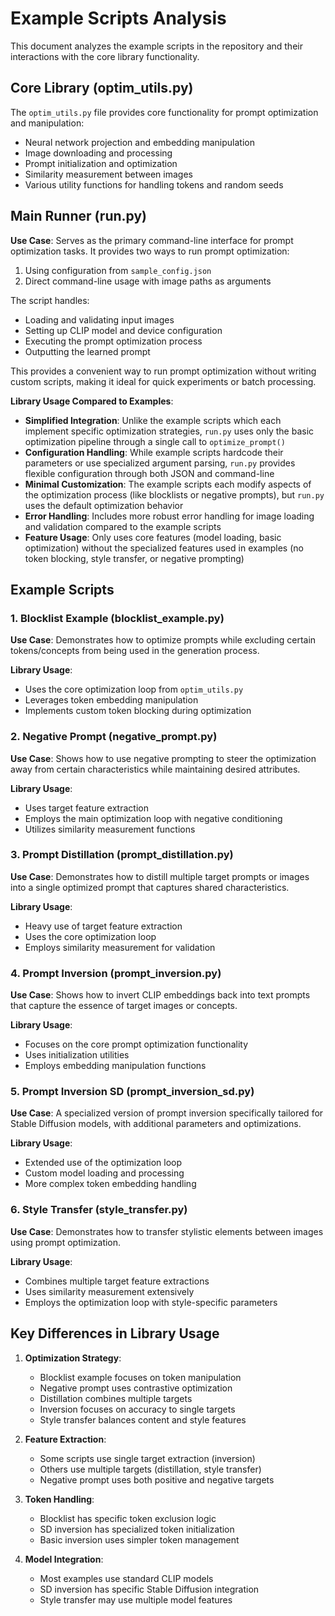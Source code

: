 # Example Scripts Analysis

This document analyzes the example scripts in the repository and their interactions with the core library functionality.

## Core Library (optim_utils.py)

The `optim_utils.py` file provides core functionality for prompt optimization and manipulation:

- Neural network projection and embedding manipulation
- Image downloading and processing
- Prompt initialization and optimization
- Similarity measurement between images
- Various utility functions for handling tokens and random seeds

## Main Runner (run.py)

**Use Case**: Serves as the primary command-line interface for prompt optimization tasks. It provides two ways to run prompt optimization:

1. Using configuration from `sample_config.json`
2. Direct command-line usage with image paths as arguments

The script handles:
- Loading and validating input images
- Setting up CLIP model and device configuration
- Executing the prompt optimization process
- Outputting the learned prompt

This provides a convenient way to run prompt optimization without writing custom scripts, making it ideal for quick experiments or batch processing.

**Library Usage Compared to Examples**:
- **Simplified Integration**: Unlike the example scripts which each implement specific optimization strategies, `run.py` uses only the basic optimization pipeline through a single call to `optimize_prompt()`
- **Configuration Handling**: While example scripts hardcode their parameters or use specialized argument parsing, `run.py` provides flexible configuration through both JSON and command-line
- **Minimal Customization**: The example scripts each modify aspects of the optimization process (like blocklists or negative prompts), but `run.py` uses the default optimization behavior
- **Error Handling**: Includes more robust error handling for image loading and validation compared to the example scripts
- **Feature Usage**: Only uses core features (model loading, basic optimization) without the specialized features used in examples (no token blocking, style transfer, or negative prompting)

## Example Scripts

### 1. Blocklist Example (blocklist_example.py)

**Use Case**: Demonstrates how to optimize prompts while excluding certain tokens/concepts from being used in the generation process.

**Library Usage**:
- Uses the core optimization loop from `optim_utils.py`
- Leverages token embedding manipulation
- Implements custom token blocking during optimization

### 2. Negative Prompt (negative_prompt.py)

**Use Case**: Shows how to use negative prompting to steer the optimization away from certain characteristics while maintaining desired attributes.

**Library Usage**:
- Uses target feature extraction
- Employs the main optimization loop with negative conditioning
- Utilizes similarity measurement functions

### 3. Prompt Distillation (prompt_distillation.py)

**Use Case**: Demonstrates how to distill multiple target prompts or images into a single optimized prompt that captures shared characteristics.

**Library Usage**:
- Heavy use of target feature extraction
- Uses the core optimization loop
- Employs similarity measurement for validation

### 4. Prompt Inversion (prompt_inversion.py)

**Use Case**: Shows how to invert CLIP embeddings back into text prompts that capture the essence of target images or concepts.

**Library Usage**:
- Focuses on the core prompt optimization functionality
- Uses initialization utilities
- Employs embedding manipulation functions

### 5. Prompt Inversion SD (prompt_inversion_sd.py)

**Use Case**: A specialized version of prompt inversion specifically tailored for Stable Diffusion models, with additional parameters and optimizations.

**Library Usage**:
- Extended use of the optimization loop
- Custom model loading and processing
- More complex token embedding handling

### 6. Style Transfer (style_transfer.py)

**Use Case**: Demonstrates how to transfer stylistic elements between images using prompt optimization.

**Library Usage**:
- Combines multiple target feature extractions
- Uses similarity measurement extensively
- Employs the optimization loop with style-specific parameters

## Key Differences in Library Usage

1. **Optimization Strategy**:
   - Blocklist example focuses on token manipulation
   - Negative prompt uses contrastive optimization
   - Distillation combines multiple targets
   - Inversion focuses on accuracy to single targets
   - Style transfer balances content and style features

2. **Feature Extraction**:
   - Some scripts use single target extraction (inversion)
   - Others use multiple targets (distillation, style transfer)
   - Negative prompt uses both positive and negative targets

3. **Token Handling**:
   - Blocklist has specific token exclusion logic
   - SD inversion has specialized token initialization
   - Basic inversion uses simpler token management

4. **Model Integration**:
   - Most examples use standard CLIP models
   - SD inversion has specific Stable Diffusion integration
   - Style transfer may use multiple model features
